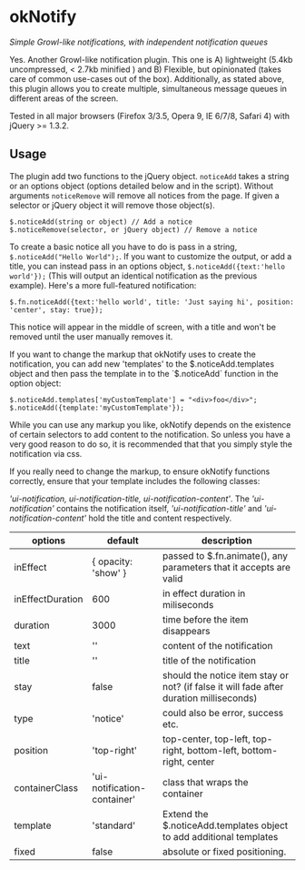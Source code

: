 # okNotify

*Simple Growl-like notifications, with independent notification queues*

Yes. Another Growl-like notification plugin. This one is A) lightweight 
(5.4kb uncompressed, &lt; 2.7kb minified ) and B) Flexible, but 
opinionated (takes care of common use-cases out of the box).
Additionally, as stated above, this plugin allows you to create multiple, 
simultaneous message queues in different areas of the screen.

Tested in all major browsers (Firefox 3/3.5, Opera 9, IE 6/7/8, Safari 4)
with jQuery >= 1.3.2.

## Usage

The plugin add two functions to the jQuery object. `noticeAdd` takes a string
or an options object (options detailed below and in the script). Without
arguments `noticeRemove` will remove all notices from the page. If given a
selector or jQuery object it will remove those object(s). 

    $.noticeAdd(string or object) // Add a notice
    $.noticeRemove(selector, or jQuery object) // Remove a notice

To create a basic notice all you have to do is pass in a string,
`$.noticeAdd("Hello World");`. If you want to customize the output, or
add a title, you can instead pass in an options object,
`$.noticeAdd({text:'hello world'});` (This will output an identical 
notification as the previous example). Here's a more full-featured notification:

    $.fn.noticeAdd({text:'hello world', title: 'Just saying hi', position: 'center', stay: true});

This notice will appear in the middle of screen, with a title and won't be
removed until the user manually removes it.

If you want to change the markup that okNotify uses to create the notification,
you can add new 'templates' to the $.noticeAdd.templates object and then
pass the template in to the `$.noticeAdd` function in the option object: 

    $.noticeAdd.templates['myCustomTemplate'] = "<div>foo</div>";
    $.noticeAdd({template:'myCustomTemplate'});

While you can use any markup you like, okNotify depends on the existence of
certain selectors to add content to the notification.  So unless you have a
very good reason to do so, it is recommended that that you simply style the
notification via css. 

If you really need to change the markup, to ensure okNotify functions
correctly, ensure that your template includes the following classes:

*'ui-notification, ui-notification-title, ui-notification-content'*. The
*'ui-notification'* contains the notification itself,
*'ui-notification-title'* and *'ui-notification-content'* hold the title and
content respectively.

options          | default                     | description
---------------- | --------------------------- | -------------
inEffect         | { opacity: 'show' }         | passed to $.fn.animate(), any parameters that it accepts are valid
inEffectDuration | 600                         | in effect duration in miliseconds
duration         | 3000                        | time before the item disappears
text             | ''                          | content of the notification
title            | ''                          | title of the notification
stay             | false                       | should the notice item stay or not? (if false it will fade after duration milliseconds)
type             | 'notice'                    | could also be error, success etc.
position         | 'top-right'                 | top-center, top-left, top-right, bottom-left, bottom-right, center
containerClass   | 'ui-notification-container' | class that wraps the container
template         | 'standard'                  | Extend the $.noticeAdd.templates object to add additional templates
fixed            | false                       | absolute or fixed positioning.
